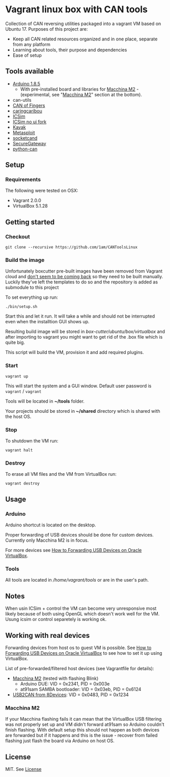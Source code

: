# Vagrant linux box with CAN tools

Collection of CAN reversing utilities packaged into a vagrant VM based on Ubuntu 17.
Purposes of this project are: 
- Keep all CAN related resources organized and in one place, separate from any platform
- Learning about tools, their purpose and dependencies
- Ease of setup

## Tools available

* [Arduino 1.8.5](https://www.arduino.cc/) 
	* With pre-installed board and libraries for [Macchina M2](https://www.macchina.cc/) - (experimental, see "[Macchina M2](#macchina-m2)" section at the bottom).
* can-utils
* [CAN of Fingers](https://github.com/zombieCraig/c0f)
* [caringcaribou](https://github.com/CaringCaribou/caringcaribou)
* [ICSim](https://github.com/zombieCraig/ICSim)
* [ICSim no ui fork](https://github.com/Grazfather/ICSim/tree/support_tui)
* [Kayak](http://kayak.2codeornot2code.org/)
* [Metasploit](https://www.metasploit.com/)
* [socketcand](https://github.com/dschanoeh/socketcand)
* [SecureGateway](https://github.com/caran/SecureGateway.git)
* [python-can](https://pypi.python.org/pypi/python-can/)


## Setup

### Requirements

The following were tested on OSX:

* Vagrant 2.0.0
* VirtualBox 5.1.28

## Getting started

### Checkout

```
git clone --recursive https://github.com/1am/CANToolsLinux
```

### Build the image

Unfortunately boxcutter pre-built images have been removed from Vagrant cloud
and [don't seem to be coming back](https://github.com/boxcutter/ubuntu#current-boxes) so they need to be built manually. 
Luckily they've left the templates to do so and the repository is added as submodule to this project

To set everything up run:

```
./bin/setup.sh
```

Start this and let it run. It will take a while and should not be interrupted 
even when the installtion GUI shows up.

Resulting build image will be stored in *box-cutter/ubuntu/box/virtualbox*
and after importing to vagrant you might want to get rid of the .box file which is quite big.

This script will build the VM, provision it and add required plugins.

### Start

```
vagrant up
```

This will start the system and a GUI window.
Default user password is `vagrant` / `vagrant`

Tools will be located in **~/tools** folder.

Your projects should be stored in **~/shared** directory which is 
shared with the host OS.

### Stop

To shutdown the VM run:

```
vagrant halt
```

### Destroy

To erase all VM files and the VM from VirtualBox run:

```
vagrant destroy
```

## Usage

### Arduino

Arduino shortcut is located on the desktop.

Proper forwarding of USB devices should be done for custom devices. Currently only Macchina M2 is in focus.

For more devices see [How to Forwarding USB Devices on Oracle VirtualBox](https://www.youtube.com/watch?v=xM4nxSCWEac#t=20).

### Tools

All tools are located in */home/vagrant/tools* or are in the user's path.


## Notes

When usin ICSim + control the VM can become very unresponsive most likely
because of both using OpenGL which doesn't work well for the VM.
Usung icsim or control separetely is working ok.

## Working with real devices

Forwarding devices from host os to guest VM is possible. 
See [How to Forwarding USB Devices on Oracle VirtualBox](https://www.youtube.com/watch?v=xM4nxSCWEac#t=20) 
to see how to set it up using VirtualBox.

List of pre-forwarded/filtered host devices (see Vagrantfile for details): 

* [Macchina M2](https://www.macchina.cc/) (tested with flashing Blink)
    * Arduino DUE: VID = 0x2341, PID = 0x003e
    * at91sam SAMBA bootloader: VID = 0x03eb, PID = 0x6124
* [USB2CAN from 8Devices](www.8devices.com/products/usb2can/): VID = 0x0483, PID = 0x1234


### Macchina M2

If your Macchina flashing fails it can mean that the VirtualBox USB filtering
was not properly set up and VM didn't forward at91sam so Arduino couldn't finish flashing. 
With default setup this should not happen as both devices are forwarded but if it happens and 
this is the issue - recover from failed flashing just flash the board via Arduino on host OS. 


## License

MIT. See [License](./LICENSE)

